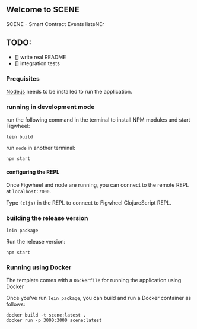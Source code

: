 ## Welcome to SCENE

SCENE - Smart Contract Events listeNEr

## TODO:

- [] write real README
- [] integration tests

### Prequisites

[Node.js](https://nodejs.org/en/) needs to be installed to run the application.

### running in development mode

run the following command in the terminal to install NPM modules and start Figwheel:

```
lein build
```

run `node` in another terminal:

```
npm start
```

#### configuring the REPL

Once Figwheel and node are running, you can connect to the remote REPL at `localhost:7000`.

Type `(cljs)` in the REPL to connect to Figwheel ClojureScript REPL.


### building the release version

```
lein package
```

Run the release version:

```
npm start
```

### Running using Docker

The template comes with a `Dockerfile` for running the application using Docker

Once you've run `lein package`, you can build and run a Docker container as follows:

```
docker build -t scene:latest .
docker run -p 3000:3000 scene:latest
```
